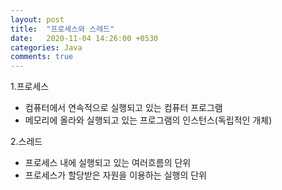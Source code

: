 ```yaml
---
layout: post
title:  "프로세스와 스레드"
date:   2020-11-04 14:26:00 +0530
categories: Java
comments: true
---
```

1.프로세스
- 컴퓨터에서 연속적으로 실행되고 있는 컴퓨터 프로그램
- 메모리에 올라와 실행되고 있는 프로그램의 인스턴스(독립적인 개체)


2.스레드
- 프로세스 내에 실행되고 있는 여러흐름의 단위
- 프로세스가 할당받은 자원을 이용하는 실행의 단위